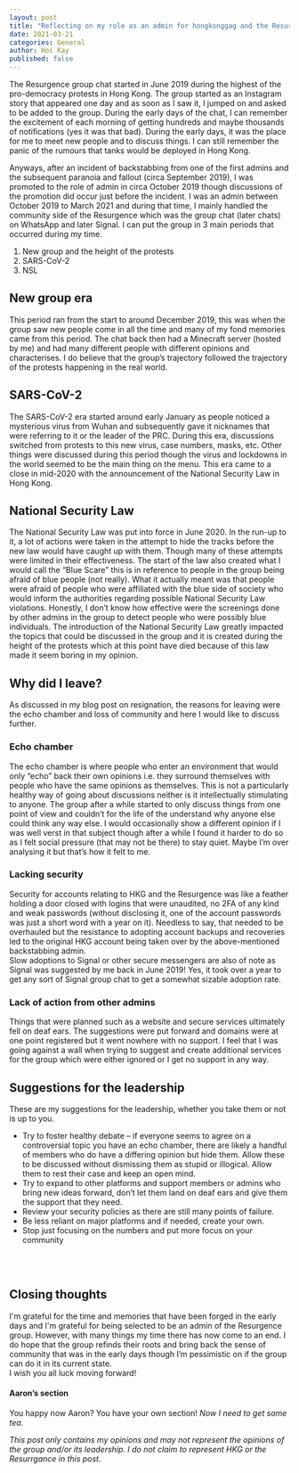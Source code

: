 ```yaml
---
layout: post
title: "Reflecting on my role as an admin for hongkonggag and the Resurgence"
date: 2021-03-21
categories: General
author: Hoi Kay
published: false
---
```

The Resurgence group chat started in June 2019 during the highest of the pro-democracy protests in Hong Kong. The group started as an Instagram story that appeared one day and as soon as I saw it, I jumped on and asked to be added to the group. During the early days of the chat, I can remember the excitement of each morning of getting hundreds and maybe thousands of notifications (yes it was that bad). During the early days, it was the place for me to meet new people and to discuss things. I can still remember the panic of the rumours that tanks would be deployed in Hong Kong. <br>

Anyways, after an incident of backstabbing from one of the first admins and the subsequent paranoia and fallout (circa September 2019), I was promoted to the role of admin in circa October 2019 though discussions of the promotion did occur just before the incident. 
I was an admin between October 2019 to March 2021 and during that time, I mainly handled the community side of the Resurgence which was the group chat (later chats) on WhatsApp and later Signal. I can put the group in 3 main periods that occurred during my time. <br>
1.	New group and the height of the protests
2.	SARS-CoV-2
3.	NSL
<h2> New group era </h2>
This period ran from the start to around December 2019, this was when the group saw new people come in all the time and many of my fond memories came from this period. The chat back then had a Minecraft server (hosted by me) and had many different people with different opinions and characterises. I do believe that the group’s trajectory followed the trajectory of the protests happening in the real world. 

## SARS-CoV-2
The SARS-CoV-2 era started around early January as people noticed a mysterious virus from Wuhan and subsequently gave it nicknames that were referring to it or the leader of the PRC. During this era, discussions switched from protests to this new virus, case numbers, masks, etc. Other things were discussed during this period though the virus and lockdowns in the world seemed to be the main thing on the menu. This era came to a close in mid-2020 with the announcement of the National Security Law in Hong Kong.

## National Security Law
The National Security Law was put into force in June 2020. In the run-up to it, a lot of actions were taken in the attempt to hide the tracks before the new law would have caught up with them. Though many of these attempts were limited in their effectiveness. The start of the law also created what I would call the “Blue Scare” this is in reference to people in the group being afraid of blue people (not really). What it actually meant was that people were afraid of people who were affiliated with the blue side of society who would inform the authorities regarding possible National Security Law violations. Honestly, I don’t know how effective were the screenings done by other admins in the group to detect people who were possibly blue individuals. 
The introduction of the National Security Law greatly impacted the topics that could be discussed in the group and it is created during the height of the protests which at this point have died because of this law made it seem boring in my opinion.

## Why did I leave?
As discussed in my blog post on resignation, the reasons for leaving were the echo chamber and loss of community and here I would like to discuss further. 
### Echo chamber
The echo chamber is where people who enter an environment that would only “echo” back their own opinions i.e. they surround themselves with people who have the same opinions as themselves. This is not a particularly healthy way of going about discussions neither is it intellectually stimulating to anyone. The group after a while started to only discuss things from one point of view and couldn’t for the life of the understand why anyone else could think any way else. I would occasionally show a different opinion if I was well verst in that subject though after a while I found it harder to do so as I felt social pressure (that may not be there) to stay quiet. Maybe I’m over analysing it but that’s how it felt to me.
### Lacking security
Security for accounts relating to HKG and the Resurgence was like a feather holding a door closed with logins that were unaudited, no 2FA of any kind and weak passwords (without disclosing it, one of the account passwords was just a short word with a year on it). Needless to say, that needed to be overhauled but the resistance to adopting account backups and recoveries led to the original HKG account being taken over by the above-mentioned backstabbing admin. \
Slow adoptions to Signal or other secure messengers are also of note as Signal was suggested by me back in June 2019! Yes, it took over a year to get any sort of Signal group chat to get a somewhat sizable adoption rate.
### Lack of action from other admins
Things that were planned such as a website and secure services ultimately fell on deaf ears. The suggestions were put forward and domains were at one point registered but it went nowhere with no support. 
I feel that I was going against a wall when trying to suggest and create additional services for the group which were either ignored or I get no support in any way.




## Suggestions for the leadership 
These are my suggestions for the leadership, whether you take them or not is up to you.
*	Try to foster healthy debate – if everyone seems to agree on a controversial topic you have an echo chamber, there are likely a handful of members who do have a differing opinion but hide them. Allow these to be discussed without dismissing them as stupid or illogical. Allow them to rest their case and keep an open mind.
*	Try to expand to other platforms and support members or admins who bring new ideas forward, don’t let them land on deaf ears and give them the support that they need.
*	Review your security policies as there are still many points of failure.
*	Be less reliant on major platforms and if needed, create your own.
*   Stop just focusing on the numbers and put more focus on your community
<br>
<br>


## Closing thoughts
I'm grateful for the time and memories that have been forged in the early days and I'm grateful for being selected to be an admin of the Resurgence group. However, with many things my time there has now come to an end. I do hope that the group refinds their roots and bring back the sense of community that was in the early days though I’m pessimistic on if the group can do it in its current state.<br>
I wish you all luck moving forward! 
<br>


#### Aaron’s section
You happy now Aaron? You have your own section! *Now I need to get some tea.* <br>

*This post only contains my opinions and may not represent the opinions of the group and/or its leadership. I do not claim to represent HKG or the Resurrgance in this post.*
